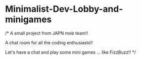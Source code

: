 # Minimalist-Dev-Lobby-and-minigames


/*
A small project from JAPN mob team!!

A chat room for all the coding enthusiasts!!

Let's have a chat and play some mini games ... like FizzBuzz!!
*/
